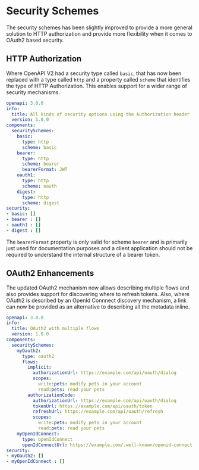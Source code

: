 # Security Schemes
The security schemes has been slightly improved to provide a more general solution to HTTP authorization and provide more flexibility when it comes to OAuth2 based security.

## HTTP Authorization
Where OpenAPI V2 had a security type called `basic`, that has now been replaced with a type called `http` and a property called `scheme` that identifies the type of HTTP Authorization.  This enables support for a wider range of security mechanisms.

```yaml
openapi: 3.0.0
info:
  title: All kinds of security options using the Authorization header
  version: 1.0.0
components:
  securitySchemes:
    basic:
      type: http
      scheme: basic
    bearer:
      type: http
      scheme: bearer
      bearerFormat: JWT
    oauth1:
      type: http
      scheme: oauth
    digest:
      type: http
      scheme: digest
security:
- basic: []
- bearer : []
- oauth1 : []
- digest : []
```

The `bearerFormat` property is only valid for scheme `bearer` and is primarily just used for documentation purposes and a client application should not be required to understand the internal structure of a bearer token.

## OAuth2 Enhancements

The updated OAuth2 mechanism now allows describing multiple flows and also provides support for discovering where to refresh tokens.  Also, where OAuth2 is described by an OpenId Connnect discovery mechanism, a link can now be provided as an alternative to describing all the metadata inline.

```yaml
openapi: 3.0.0
info:
  title: OAuth2 with multiple flows
  version: 1.0.0
components:
  securitySchemes:
    myOauth2:
      type: oauth2
      flows: 
        implicit:
          authorizationUrl: https://example.com/api/oauth/dialog
          scopes:
            write:pets: modify pets in your account
            read:pets: read your pets
        authorizationCode:
          authorizationUrl: https://example.com/api/oauth/dialog
          tokenUrl: https://example.com/api/oauth/token
          refreshUrl: https://example.com/api/oauth/refresh
          scopes:
            write:pets: modify pets in your account
            read:pets: read your pets
    myOpenIdConnect:
      type: openIdConnect
      openIdConnectUrl: https://example.com/.well-known/openid-connect
security:
- myOauth2: []
- myOpenIdConnect : []
```
